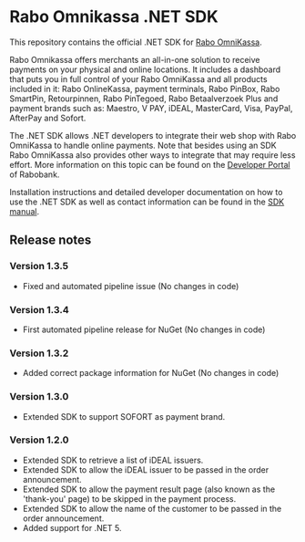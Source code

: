 # Rabo Omnikassa .NET SDK

This repository contains the official .NET SDK for [Rabo OmniKassa](https://www.rabobank.nl/omnikassa).

Rabo Omnikassa offers merchants an all-in-one solution to receive payments on your physical and online locations. It includes a dashboard that puts you in full control of your Rabo OmniKassa and all products included in it: Rabo OnlineKassa, payment terminals, Rabo PinBox, Rabo SmartPin, Retourpinnen, Rabo PinTegoed, Rabo Betaalverzoek Plus and payment brands such as: Maestro, V PAY, iDEAL, MasterCard, Visa, PayPal, AfterPay and Sofort.

The .NET SDK allows .NET developers to integrate their web shop with Rabo OmniKassa to handle online payments. Note that besides using an SDK Rabo OmniKassa also provides other ways to integrate that may require less effort. More information on this topic can be found on the [Developer Portal](https://developer.rabobank.nl/overview/rabo-omnikassa) of Rabobank.

Installation instructions and detailed developer documentation on how to use the .NET SDK as well as contact information can be found in the [SDK manual](https://github.com/rabobank-nederland/omnikassa-sdk-doc/blob/main/README.md).

## Release notes

### Version 1.3.5
* Fixed and automated pipeline issue (No changes in code)

### Version 1.3.4
* First automated pipeline release for NuGet (No changes in code)

### Version 1.3.2
* Added correct package information for NuGet (No changes in code)

### Version 1.3.0
* Extended SDK to support SOFORT as payment brand.

### Version 1.2.0
* Extended SDK to retrieve a list of iDEAL issuers.
* Extended SDK to allow the iDEAL issuer to be passed in the order announcement.
* Extended SDK to allow the payment result page (also known as the 'thank-you' page) to be skipped in the payment process.
* Extended SDK to allow the name of the customer to be passed in the order announcement.
* Added support for .NET 5.
